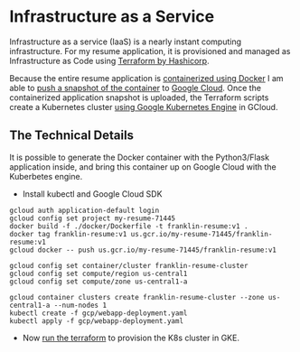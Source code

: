 # Infrastructure as a Service

Infrastructure as a service (IaaS) is a nearly instant computing infrastructure. For
my resume application, it is provisioned and managed as Infrastructure as Code
using [Terraform by Hashicorp](https://www.terraform.io/).

Because the entire resume application is [containerized using Docker](https://www.docker.com/why-docker)
I am able to [push a snapshot of the container](https://cloud.google.com/container-registry/docs/pushing-and-pulling) to [Google Cloud](https://cloud.google.com/).
Once the containerized application snapshot is uploaded, the Terraform scripts create a
Kubernetes cluster [using Google Kubernetes Engine](https://cloud.google.com/kubernetes-engine/docs/quickstart) in GCloud.

## The Technical Details

It is possible to generate the Docker container with the Python3/Flask
application inside, and bring this container up on Google Cloud with
the Kuberbetes engine.

- Install kubectl and Google Cloud SDK

```fish
gcloud auth application-default login
gcloud config set project my-resume-71445
docker build -f ./docker/Dockerfile -t franklin-resume:v1 .
docker tag franklin-resume:v1 us.gcr.io/my-resume-71445/franklin-resume:v1
gcloud docker -- push us.gcr.io/my-resume-71445/franklin-resume:v1

gcloud config set container/cluster franklin-resume-cluster
gcloud config set compute/region us-central1
gcloud config set compute/zone us-central1-a

gcloud container clusters create franklin-resume-cluster --zone us-central1-a --num-nodes 1
kubectl create -f gcp/webapp-deployment.yaml
kubectl apply -f gcp/webapp-deployment.yaml
```

- Now [run the terraform](https://github.com/thedevilsvoice/franklin-resume/tree/master/gcp) to provision the K8s cluster in GKE.
